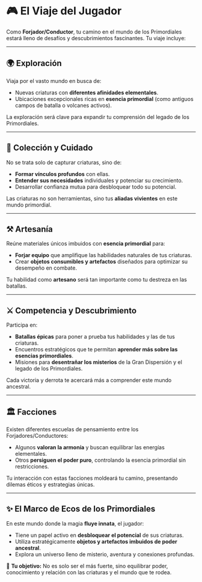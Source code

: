 # 🎮 El Viaje del Jugador

Como **Forjador/Conductor**, tu camino en el mundo de los Primordiales estará lleno de desafíos y descubrimientos fascinantes. Tu viaje incluye:

---

## 🌍 **Exploración**

Viaja por el vasto mundo en busca de:

- Nuevas criaturas con **diferentes afinidades elementales**.
- Ubicaciones excepcionales ricas en **esencia primordial** (como antiguos campos de batalla o volcanes activos).

La exploración será clave para expandir tu comprensión del legado de los Primordiales.

---

## 🐾 **Colección y Cuidado**

No se trata solo de capturar criaturas, sino de:

- **Formar vínculos profundos** con ellas.
- **Entender sus necesidades** individuales y potenciar su crecimiento.
- Desarrollar confianza mutua para desbloquear todo su potencial.

Las criaturas no son herramientas, sino tus **aliadas vivientes** en este mundo primordial.

---

## ⚒️ **Artesanía**

Reúne materiales únicos imbuidos con **esencia primordial** para:

- **Forjar equipo** que amplifique las habilidades naturales de tus criaturas.
- Crear **objetos consumibles y artefactos** diseñados para optimizar su desempeño en combate.

Tu habilidad como **artesano** será tan importante como tu destreza en las batallas.

---

## ⚔️ **Competencia y Descubrimiento**

Participa en:

- **Batallas épicas** para poner a prueba tus habilidades y las de tus criaturas.
- Encuentros estratégicos que te permitan **aprender más sobre las esencias primordiales**.
- Misiones para **desentrañar los misterios** de la Gran Dispersión y el legado de los Primordiales.

Cada victoria y derrota te acercará más a comprender este mundo ancestral.

---

## 🏛️ **Facciones**

Existen diferentes escuelas de pensamiento entre los Forjadores/Conductores:

- Algunos **valoran la armonía** y buscan equilibrar las energías elementales.
- Otros **persiguen el poder puro**, controlando la esencia primordial sin restricciones.

Tu interacción con estas facciones moldeará tu camino, presentando dilemas éticos y estrategias únicas.

---

## ✨ El Marco de Ecos de los Primordiales

En este mundo donde la magia **fluye innata**, el jugador:

- Tiene un papel activo en **desbloquear el potencial** de sus criaturas.
- Utiliza estratégicamente **objetos y artefactos imbuidos de poder ancestral**.
- Explora un universo lleno de misterio, aventura y conexiones profundas.

🎯 **Tu objetivo:** No es solo ser el más fuerte, sino equilibrar poder, conocimiento y relación con las criaturas y el mundo que te rodea.
